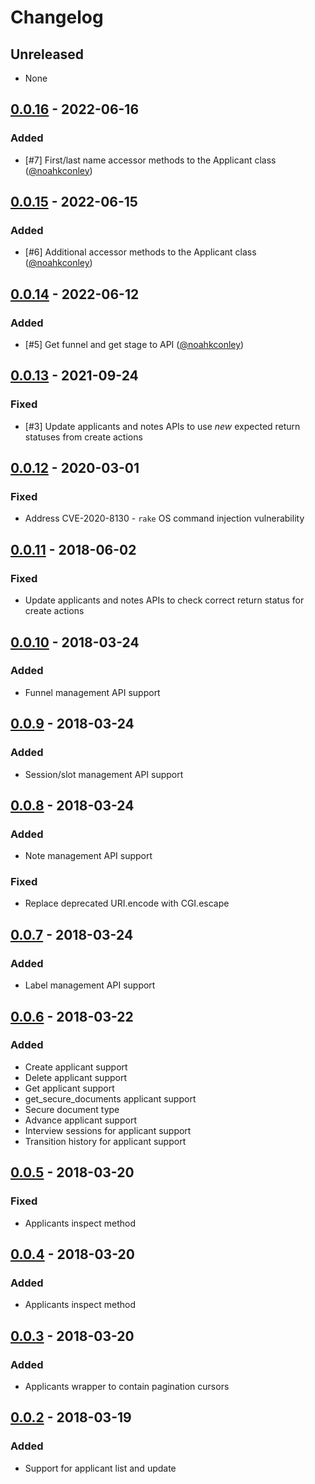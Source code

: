 # Changelog

## Unreleased
- None

## [0.0.16](releases/tag/v0.0.16) - 2022-06-16
### Added
- [#7] First/last name accessor methods to the Applicant class ([@noahkconley][])

## [0.0.15](releases/tag/v0.0.15) - 2022-06-15
### Added
- [#6] Additional accessor methods to the Applicant class ([@noahkconley][])

## [0.0.14](releases/tag/v0.0.14) - 2022-06-12
### Added
- [#5] Get funnel and get stage to API ([@noahkconley][])

## [0.0.13](releases/tag/v0.0.13) - 2021-09-24
### Fixed
- [#3] Update applicants and notes APIs to use *new* expected return statuses from create actions

## [0.0.12](releases/tag/v0.0.12) - 2020-03-01
### Fixed
- Address CVE-2020-8130 - `rake` OS command injection vulnerability

## [0.0.11](releases/tag/v0.0.11) - 2018-06-02
### Fixed
- Update applicants and notes APIs to check correct return status for create actions

## [0.0.10](releases/tag/v0.0.10) - 2018-03-24
### Added
- Funnel management API support

## [0.0.9](releases/tag/v0.0.9) - 2018-03-24
### Added
- Session/slot management API support

## [0.0.8](releases/tag/v0.0.8) - 2018-03-24
### Added
- Note management API support 
### Fixed
- Replace deprecated URI.encode with CGI.escape

## [0.0.7](releases/tag/v0.0.7) - 2018-03-24
### Added
- Label management API support 

## [0.0.6](releases/tag/v0.0.6) - 2018-03-22
### Added
- Create applicant support
- Delete applicant support
- Get applicant support
- get_secure_documents applicant support
- Secure document type
- Advance applicant support
- Interview sessions for applicant support
- Transition history for applicant support

## [0.0.5](releases/tag/v0.0.5) - 2018-03-20
### Fixed
- Applicants inspect method

## [0.0.4](releases/tag/v0.0.4) - 2018-03-20
### Added
- Applicants inspect method

## [0.0.3](releases/tag/v0.0.3) - 2018-03-20
### Added
- Applicants wrapper to contain pagination cursors

## [0.0.2](releases/tag/v0.0.2) - 2018-03-19
### Added
- Support for applicant list and update

[@noahkconley]: https://github.com/noahkconley
